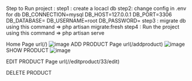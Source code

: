 Step to Run project :
step1 : create a locacl db 
step2: change config in .env for db 
DB_CONNECTION=mysql
DB_HOST=127.0.0.1
DB_PORT=3306
DB_DATABASE=<dbnae>
DB_USERNAME=root
DB_PASSWORD=<password>
step3 : migrate db using this command =>  php artisan migrate:fresh
step4 : Run the project using this command  => php artisan serve

Home Page url(/)
![image](https://github.com/Imran-555/LARAVE_CURD/assets/74055781/b6aa715e-42b0-4b97-8711-3dc168e26d12)
ADD PRODUCT  Page url(/addproduct)
![image](https://github.com/Imran-555/LARAVE_CURD/assets/74055781/eb9eeafc-980a-4103-a065-1f4787fde68a)
SHOW PRODUCT
![image](https://github.com/Imran-555/LARAVE_CURD/assets/74055781/c6ba2762-0ba2-47a7-a15c-dd3de079c3da)

EDIT PRODUCT Page url(//editproduct/33/edit)

DELETE PRODUCT 


